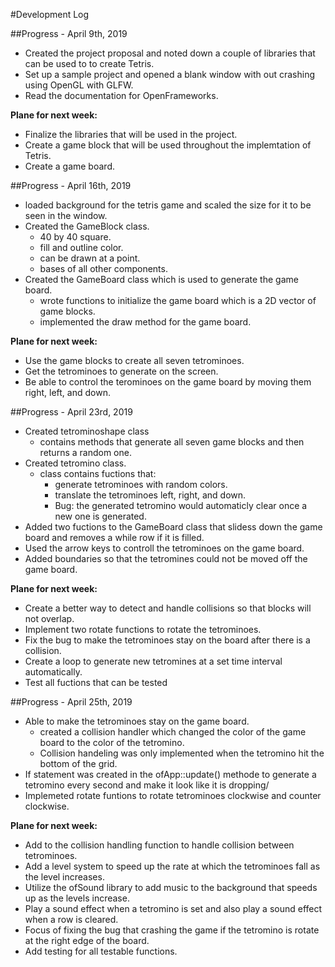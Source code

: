 #Development Log

##Progress - April 9th, 2019
- Created the project proposal and noted down a couple of libraries that can be used to to create Tetris.
- Set up a sample project and opened a blank window with out crashing using OpenGL with GLFW.
- Read the documentation for OpenFrameworks. 

**Plane for next week:**
- Finalize the libraries that will be used in the project.
- Create a game block that will be used throughout the implemtation of Tetris.
- Create a game board.

##Progress - April 16th, 2019
- loaded background for the tetris game and scaled the size for it to be seen in the window.
- Created the GameBlock class.
  - 40 by 40 square.
  - fill and outline color.
  - can be drawn at a point.
  - bases of all other components.
- Created the GameBoard class which is used to generate the game board.
  - wrote functions to initialize the game board which is a 2D vector of game blocks. 
  - implemented the draw method for the game board. 

**Plane for next week:**
- Use the game blocks to create all seven tetrominoes.
- Get the tetrominoes to generate on the screen.
- Be able to control the terominoes on the game board by moving them right, left, and down. 

##Progress - April 23rd, 2019
- Created tetrominoshape class
  - contains methods that generate all seven game blocks and then returns a random one.
- Created tetromino class.
  - class contains fuctions that:
    - generate tetrominoes with random colors.
    - translate the tetrominoes left, right, and down.
    - Bug: the generated tetromino would automaticly clear once a new one is generated.
- Added two fuctions to the GameBoard class that slidess down the game board and removes a while row if it is filled.
- Used the arrow keys to controll the tetrominoes on the game board. 
- Added boundaries so that the tetromines could not be moved off the game board.

**Plane for next week:**
- Create a better way to detect and handle collisions so that blocks will not overlap.
- Implement two rotate functions to rotate the tetrominoes.
- Fix the bug to make the tetrominoes stay on the board after there is a collision.
- Create a loop to generate new tetromines at a set time interval automatically.
- Test all fuctions that can be tested
 
 ##Progress - April 25th, 2019
 - Able to make the tetrominoes stay on the game board.
   - created a collision handler which changed the color of the game board to the color of the tetromino. 
   - Collision handeling was only implemented when the tetromino hit the bottom of the grid. 
 - If statement was created in the ofApp::update() methode to generate a tetromino every second and make it look like it is dropping/
 - Implemeted rotate funtions to rotate tetrominoes clockwise and counter clockwise.
 
**Plane for next week:**
- Add to the collision handling function to handle collision between tetrominoes.
- Add a level system to speed up the rate at which the tetrominoes fall as the level increases.
- Utilize the ofSound library to add music to the background that speeds up as the levels increase.
- Play a sound effect when a tetromino is set and also play a sound effect when a row is cleared. 
- Focus of fixing the bug that crashing the game if the tetromino is rotate at the right edge of the board.
- Add testing for all testable functions. 
 
